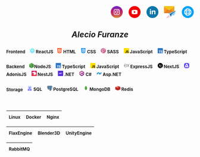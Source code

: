 <div align="end">
    <a target="_blank" href="https://instagram.com/alec1o"><img width="32px" src="/instagram.png" alt="instagram"/></a>
&nbsp;&nbsp;
    <a target="_blank" href="https://youtube.com/@alec1o"><img width="32px" src="/youtube.png" alt="youtube"/></a>
&nbsp;&nbsp;
    <a target="_blank" href="https://linkedin.com/in/alec1o/"><img width="32px" src="/linkedin.png" alt="linkedin"/></a>
&nbsp;&nbsp;
    <a target="_blank" href="mailto://i@alecio.me"><img width="32px" src="/email.png" alt="email"/></a>
&nbsp;&nbsp;
    <a target="_blank" href="http://www.alecio.me/"><img width="32px" src="/website.png" alt="website"/></a>
</div>

<div align="center">

## _Alecio Furanze_

</div>

<h4>
    <sub><strong>Frontend&nbsp;&nbsp;&nbsp;</strong></sub>
    <sub><img width="14px" src="/react.png" /> ReactJS</sub>&nbsp;&nbsp;
    <sub><img width="14px" src="/html.png" /> HTML</sub> &nbsp;&nbsp;
    <sub><img width="14px" src="/css.png" /> CSS</sub> &nbsp;&nbsp;
    <sub><img width="14px" src="/sass.png" /> SASS</sub> &nbsp;&nbsp;
    <sub><img width="14px" src="/js.png" /> JavaScript</sub> &nbsp;&nbsp;
    <sub><img width="14px" src="/typescript.png" /> TypeScript</sub>
</h4>

<h4>
    <sub><strong>Backend&nbsp;&nbsp;&nbsp;</strong></sub>
    <sub><img width="14px" src="/nodejs.png" />NodeJS</sub> &nbsp;&nbsp;
    <sub><img width="14px" src="/typescript.png" /> TypeScript</sub> &nbsp;&nbsp;
    <sub><img width="14px" src="/js.png" /> JavaScript</sub> &nbsp;&nbsp;
    <sub><img height="14px" src="/expressjs2.png" /> ExpressJS</sub> &nbsp;&nbsp;
    <sub><img width="14px" src="/nextjs.svg" /> NextJS</sub> &nbsp;&nbsp;
    <sub><img width="14px" src="/adonisjs.png" /> AdonisJS</sub>  &nbsp;&nbsp;
    <sub><img width="14px" src="/nestjs.png" /> NestJS</sub> &nbsp;&nbsp;
    <sub><img width="14px" src="/dotnet.png" /> .NET</sub> &nbsp;&nbsp;
    <sub><img width="14px" src="/c-sharp.png" /> C#</sub> &nbsp;&nbsp;
    <sub><img width="14px" src="/aspnet.webp" /> Asp.NET</sub>
</h4>

<h4>
    <sub><strong>Storage&nbsp;&nbsp;&nbsp;</strong></sub>
    <sub><img width="14px" src="/sql.png" /> SQL</sub> &nbsp;&nbsp;
    <sub><img width="14px" src="/postgre.png" /> PostgreSQL</sub> &nbsp;&nbsp;
    <sub><img width="14px" src="/mongodb.png" /> MongoDB</sub> &nbsp;&nbsp;
    <sub><img width="14px" src="/redis.png" /> Redis</sub>
</h4>

</br>

| <sub>Linux</sub> &nbsp;&nbsp; <sub>Docker</sub> &nbsp;&nbsp; <sub>Nginx</sub> |  
| --- |

| <sub>FlaxEngine</sub> &nbsp;&nbsp; <sub>Blender3D</sub> &nbsp;&nbsp; <sub>UnityEngine</sub> |  
| --- |

| <sub>RabbitMQ</sub> |  
| --- |

